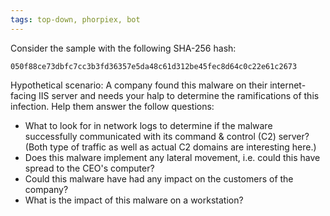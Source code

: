 ```yaml
---
tags: top-down, phorpiex, bot
---
```

Consider the sample with the following SHA-256 hash:
```
050f88ce73dbfc7cc3b3fd36357e5da48c61d312be45fec8d64c0c22e61c2673
```
Hypothetical scenario: A company found this malware on their internet-facing IIS server and needs
your halp to determine the ramifications of this infection. Help them answer the follow questions:

- What to look for in network logs to determine if the malware successfully communicated with its
  command & control (C2) server?
  (Both type of traffic as well as actual C2 domains are interesting here.)
- Does this malware implement any lateral movement, i.e. could this have spread to the CEO's
  computer?
- Could this malware have had any impact on the customers of the company?
- What is the impact of this malware on a workstation?
